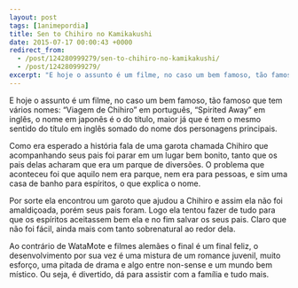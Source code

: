 ```yaml
---
layout: post
tags: [1animepordia]
title: Sen to Chihiro no Kamikakushi
date: 2015-07-17 00:00:43 +0000
redirect_from:
  - /post/124280999279/sen-to-chihiro-no-kamikakushi/
  - /post/124280999279/
excerpt: "E hoje o assunto é um filme, no caso um bem famoso, tão famoso que tem vários nomes: “Viagem de Chihiro” em português, “Spirited Away” em inglês, o nome em japonês é o do título, maior já que é tem o mesmo sentido do título em inglês somado do nome dos personagens principais."
---
```


E hoje o assunto é um filme, no caso um bem famoso, tão famoso que tem
vários nomes: “Viagem de Chihiro” em português, “Spirited Away” em
inglês, o nome em japonês é o do título, maior já que é tem o mesmo
sentido do título em inglês somado do nome dos personagens principais.

Como era esperado a história fala de uma garota chamada Chihiro que
acompanhando seus pais foi parar em um lugar bem bonito, tanto que os
pais delas acharam que era um parque de diversões. O problema que
aconteceu foi que aquilo nem era parque, nem era para pessoas, e sim uma
casa de banho para espíritos, o que explica o nome.

Por sorte ela encontrou um garoto que ajudou a Chihiro e assim ela não
foi amaldiçoada, porém seus pais foram. Logo ela tentou fazer de tudo
para que os espíritos aceitassem bem ela e no fim salvar os seus pais.
Claro que não foi fácil, ainda mais com tanto sobrenatural ao redor
dela.

Ao contrário de WataMote e filmes alemães o final é um final feliz, o
desenvolvimento por sua vez é uma mistura de um romance juvenil, muito
esforço, uma pitada de drama e algo entre non-sense e um mundo bem
místico. Ou seja, é divertido, dá para assistir com a família e tudo
mais.


